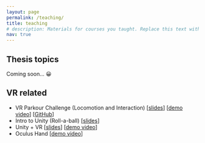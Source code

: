 ```yaml
---
layout: page
permalink: /teaching/
title: teaching
# description: Materials for courses you taught. Replace this text with your description.
nav: true
---
```


## Thesis topics

Coming soon... 😀

## VR related

- VR Parkour Challenge (Locomotion and Interaction) [<a href="https://wenjietseng.github.io/assets/pdf/IGD301-[Lab4]_parkour_challenge.pdf">slides</a>] [<a href="https://youtu.be/5s-vTwTFc7U">demo video</a>] [<a href="https://github.com/wenjietseng/VR-locomotion-parkour">GitHub</a>]
- Intro to Unity (Roll-a-ball) 
[<a href="https://wenjietseng.github.io/assets/pdf/IGD301-[Lab2]_intro2unity_(roll-a-ball).pdf">slides</a>]
- Unity + VR [<a href="https://wenjietseng.github.io/assets/pdf/IGD301-[Lab3]_VR_unity_selection.pdf">slides</a>] [<a href="https://youtu.be/K0V2QeYnaZQ">demo video</a>]
- Oculus Hand [<a href="https://youtu.be/MWrwMs1zZKw">demo video</a>]